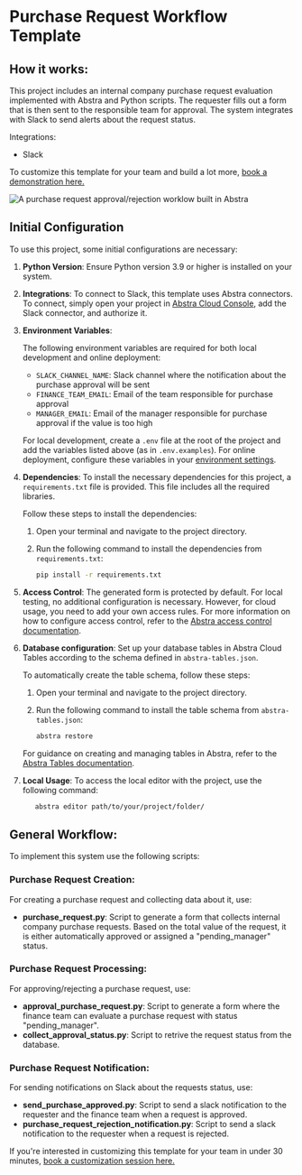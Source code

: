 # Purchase Request Workflow Template
## How it works:

This project includes an internal company purchase request evaluation implemented with Abstra and Python scripts. The requester fills out a form that is then sent to the responsible team for approval. The system integrates with Slack to send alerts about the request status. 

Integrations:
  - Slack

To customize this template for your team and build a lot more, [book a demonstration here.](https://meet.abstra.app/demo?url=purchase-request-workflow-template)

![A purchase request approval/rejection worklow built in Abstra](https://github.com/user-attachments/assets/979e1ecb-4a64-49ce-8105-8899303cb85e)

## Initial Configuration
To use this project, some initial configurations are necessary:

1. **Python Version**: Ensure Python version 3.9 or higher is installed on your system.
2. **Integrations**: To connect to Slack, this template uses Abstra connectors. To connect, simply open your project in [Abstra Cloud Console](https://cloud.abstra.io/projects/), add the Slack connector, and authorize it.
3. **Environment Variables**:

    The following environment variables are required for both local development and online deployment:

    - `SLACK_CHANNEL_NAME`: Slack channel where the notification about the purchase approval will be sent 
    - `FINANCE_TEAM_EMAIL`: Email of the team responsible for purchase approval
    - `MANAGER_EMAIL`: Email of the manager responsible for purchase approval if the value is too high
  
     For local development, create a `.env` file at the root of the project and add the variables listed above (as in `.env.examples`). For online deployment, configure these variables in your 
     [environment settings](https://docs.abstra.io/cloud/envvars).

5. **Dependencies**: To install the necessary dependencies for this project, a `requirements.txt` file is provided. This file includes all the required libraries.

   Follow these steps to install the dependencies:

   1. Open your terminal and navigate to the project directory.
   2. Run the following command to install the dependencies from `requirements.txt`:
  
      ```sh
      pip install -r requirements.txt
      ```
6. **Access Control**: The generated form is protected by default. For local testing, no additional configuration is necessary. However, for cloud usage, you need to add your own access rules. For more information on how to configure access control, refer to the [Abstra access control documentation](https://docs.abstra.io/concepts/access-control).
   
7. **Database configuration**: Set up your database tables in Abstra Cloud Tables according to the schema defined in `abstra-tables.json`.
   
    To automatically create the table schema, follow these steps:
  
    1. Open your terminal and navigate to the project directory.
  
    3. Run the following command to install the table schema from `abstra-tables.json`:
       ```sh
       abstra restore
       ```
  
    For guidance on creating and managing tables in Abstra, refer to the [Abstra Tables documentation](https://docs.abstra.io/cloud/tables).

8. **Local Usage**: To access the local editor with the project, use the following command:

   ```sh
      abstra editor path/to/your/project/folder/
   ```
   
## General Workflow:
To implement this system use the following scripts:

### Purchase Request Creation:
For creating a purchase request and collecting data about it, use:
  - **purchase_request.py**: Script to generate a form that collects internal company purchase requests. Based on the total value of the request, it is either automatically approved or assigned a "pending_manager" status.

### Purchase Request Processing:
For approving/rejecting a purchase request, use:
  - **approval_purchase_request.py**: Script to generate a form where the finance team can evaluate a purchase request with status "pending_manager".
  - **collect_approval_status.py**: Script to retrive the request status from the database.

### Purchase Request Notification:
For sending notifications on Slack about the requests status, use:
  
  - **send_purchase_approved.py**: Script to send a slack notification to the requester and the finance team when a request is approved.
  - **purchase_request_rejection_notification.py**: Script to send a slack notification to the requester when a request is rejected.



If you're interested in customizing this template for your team in under 30 minutes, [book a customization session here.](https://meet.abstra.app/demo?url=purchase-request-workflow-template)

